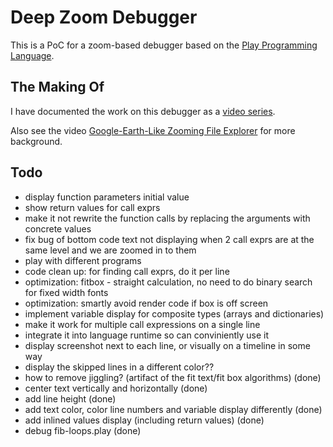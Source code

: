 # Deep Zoom Debugger

This is a PoC for a zoom-based debugger based on the [Play Programming Language](https://github.com/airportyh/play-lang).

## The Making Of

I have documented the work on this debugger as a [video series](https://www.youtube.com/watch?v=kzrWQt__R8Q&list=PLSq9OFrD2Q3Bp9T2SiAAxOF60VSbGAtHn).

Also see the video [Google-Earth-Like Zooming File Explorer](https://www.youtube.com/watch?v=pXQTNxPharY&t) for more background.

## Todo

* display function parameters initial value
* show return values for call exprs
* make it not rewrite the function calls by replacing the arguments with concrete values
* fix bug of bottom code text not displaying when 2 call exprs are at the same level and we are zoomed in to them
* play with different programs
* code clean up: for finding call exprs, do it per line
* optimization: fitbox - straight calculation, no need to do binary search for fixed width fonts
* optimization: smartly avoid render code if box is off screen
* implement variable display for composite types (arrays and dictionaries)
* make it work for multiple call expressions on a single line
* integrate it into language runtime so can conviniently use it
* display screenshot next to each line, or visually on a timeline in some way
* display the skipped lines in a different color??
* how to remove jiggling? (artifact of the fit text/fit box algorithms) (done)
* center text vertically and horizontally (done)
* add line height (done)
* add text color, color line numbers and variable display differently (done)
* add inlined values display (including return values) (done)
* debug fib-loops.play (done)
